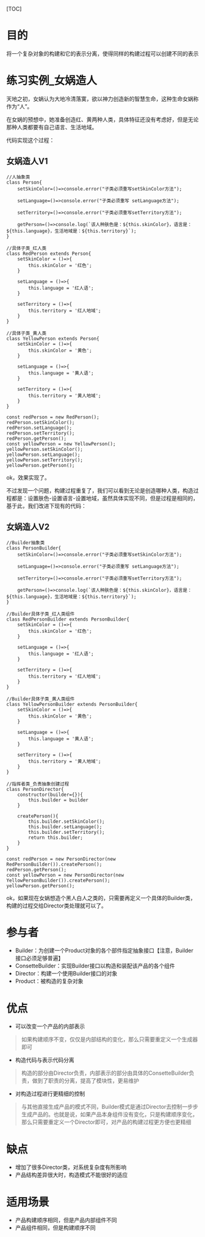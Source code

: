 [TOC]

# 目的
将一个复杂对象的构建和它的表示分离，使得同样的构建过程可以创建不同的表示

# 练习实例_女娲造人
天地之初，女娲认为大地冷清落寞，欲以神力创造新的智慧生命，这种生命女娲称作为“人”。

在女娲的预想中，她准备创造红、黄两种人类，具体特征还没有考虑好，但是无论那种人类都要有自己语言、生活地域。

代码实现这个过程：

## 女娲造人V1
```
//人抽象类
class Person{
    setSkinColor=()=>console.error("子类必须重写setSkinColor方法");
    
    setLanguage=()=>console.error("子类必须重写 setLanguage方法");
    
    setTerritory=()=>console.error("子类必须重写setTerritory方法");
    
    getPerson=()=>console.log(`该人种肤色是：${this.skinColor}，语言是：${this.language}，生活地域是：${this.territory}`);
}

//具体子类_红人类
class RedPerson extends Person{
    setSkinColor = ()=>{
        this.skinColor = '红色';      
    }
    
    setLanguage = ()=>{
        this.language = '红人语';
    }
    
    setTerritory = ()=>{
        this.territory = '红人地域';
    }
}

//具体子类_黄人类
class YellowPerson extends Person{
    setSkinColor = ()=>{
        this.skinColor = '黄色';      
    }
    
    setLanguage = ()=>{
        this.language = '黄人语';
    }
    
    setTerritory = ()=>{
        this.territory = '黄人地域';
    }
}

const redPerson = new RedPerson();
redPerson.setSkinColor();
redPerson.setLanguage();
redPerson.setTerritory();
redPerson.getPerson();
const yellowPerson = new YellowPerson();
yellowPerson.setSkinColor();
yellowPerson.setLanguage();
yellowPerson.setTerritory();
yellowPerson.getPerson();
```
ok，效果实现了。

不过发现一个问题，构建过程重复了，我们可以看到无论是创造哪种人类，构造过程都是：设置肤色-设置语言-设置地域，虽然具体实现不同，但是过程是相同的，基于此，我们改进下现有的代码：

## 女娲造人V2
```
//Builder抽象类
class PersonBuilder{
    setSkinColor=()=>console.error("子类必须重写setSkinColor方法");
    
    setLanguage=()=>console.error("子类必须重写 setLanguage方法");
    
    setTerritory=()=>console.error("子类必须重写setTerritory方法");
    
    getPerson=()=>console.log(`该人种肤色是：${this.skinColor}，语言是：${this.language}，生活地域是：${this.territory}`);
}

//Builder具体子类_红人类组件
class RedPersonBuilder extends PersonBuilder{
    setSkinColor = ()=>{
        this.skinColor = '红色';      
    }
    
    setLanguage = ()=>{
        this.language = '红人语';
    }
    
    setTerritory = ()=>{
        this.territory = '红人地域';
    }
}

//Builder具体子类_黄人类组件
class YellowPersonBuilder extends PersonBuilder{
    setSkinColor = ()=>{
        this.skinColor = '黄色';      
    }
    
    setLanguage = ()=>{
        this.language = '黄人语';
    }
    
    setTerritory = ()=>{
        this.territory = '黄人地域';
    }
}

//指挥者类_负责抽象创建过程
class PersonDirector{
    constructor(builder={}){
        this.builder = builder
    }
    
    createPerson(){
        this.builder.setSkinColor();
        this.builder.setLanguage();
        this.builder.setTerritory();
        return this.builder;
    }
}

const redPerson = new PersonDirector(new RedPersonBuilder()).createPerson();
redPerson.getPerson();
const yellowPerson = new PersonDirector(new YellowPersonBuilder()).createPerson();
yellowPerson.getPerson();
```
ok，如果现在女娲想造个黑人白人之类的，只需要再定义一个具体的Builder类，构建的过程交给Director类处理就可以了。

# 参与者
- Builder：为创建一个Product对象的各个部件指定抽象接口【注意，Builder接口必须足够普遍】
- ConsetteBuilder：实现Builder接口以构造和装配该产品的各个组件
- Director：构建一个使用Builder接口的对象
- Product：被构造的复杂对象

# 优点
- 可以改变一个产品的内部表示
> 如果构建顺序不变，仅仅是内部结构的变化，那么只需要重定义一个生成器即可
- 构造代码与表示代码分离
> 构造的部分由Director负责，内部表示的部分由具体的ConsetteBuilder负责，做到了职责的分离，提高了模块性，更易维护
- 对构造过程进行更精细的控制
> 与其他直接生成产品的模式不同，Builder模式是通过Director去控制一步步生成产品的。也就是说，如果产品本身组件没有变化，只是构建顺序变化，那么只需要重定义一个Director即可，对产品的构建过程更方便也更精细

# 缺点
- 增加了很多Director类，对系统复杂度有所影响
- 产品结构差异很大时，构造模式不能很好的适应

# 适用场景
- 产品构建顺序相同，但是产品内部组件不同
- 产品组件相同，但是构建顺序不同